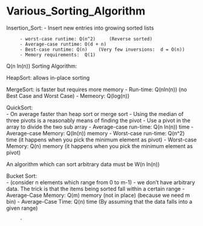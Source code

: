 # Various_Sorting_Algorithm


Insertion_Sort:
         - Insert new entries into growing sorted lists
         
         - worst-case runtime: Q(n^2)     (Reverse sorted)
         - Average-case runtime: O(d + n)
         - Best-case runtime: Q(n)    (Very few inversions:  d = O(n))
         - Memory requirements:  Q(1)



Q(n ln(n)) Sorting Algorithm:


HeapSort:
         allows in-place sorting

MergeSort:
         is faster but requires more memory
         - Run-time: Q(nln(n)) (no Best Case and Worst Case)
         - Memeory: Q(log(n))
         
QuickSort:  
         - On average faster than heap sort or merge sort
         - Using the median of three pivots is a reasonably means of finding the pivot
         - Use a pivot in the array to divide the two sub array
         - Average-case run-time:	Q(n ln(n)) time 
         - Average-case Memory:        Q(ln(n)) memory 
         - Worst-case run-time:	Q(n^2) time (it happens when you pick the minimum element as pivot)
         - Worst-case Memory:          Q(n) memory  (it happens when you pick the minimum element as pivot)
         


An algorithm which can sort arbitrary data must be W(n ln(n))

Bucket Sort:   
        - (consider n elements which range from 0 to m-1)
        - we don’t have arbitrary data. The trick is that the items being sorted fall within a certain range
        - Average-Case Memory:   Q(m) memory  (not in place) (because we need m bin)
        - Average-Case Time: Q(n) time (By assuming that the data falls into a given range)

         - 
      


